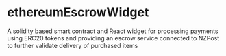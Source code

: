 # ethereumEscrowWidget
A solidity based smart contract and React widget for processing payments using ERC20 tokens and providing an escrow service connected to NZPost to further validate delivery of purchased items
